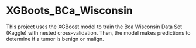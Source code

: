 # XGBoots_BCa_Wisconsin
This project uses the XGBoost model to train the Bca Wisconsin Data Set (Kaggle) with nested cross-validation. Then, the model makes predictions to determine if a tumor is benign or malign.
